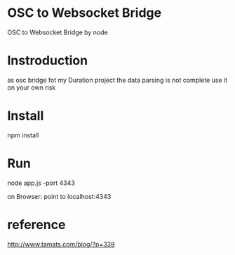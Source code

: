 OSC to Websocket Bridge
=========================================
OSC to Websocket Bridge by node

Instroduction
=========================================
as osc bridge fot my Duration project
the data parsing is not complete 
use it on your own risk

Install
=========================================
npm install 

Run
=========================================

node app.js -port 4343

on Browser: 
point to localhost:4343



reference
=========================================
 http://www.tamats.com/blog/?p=339